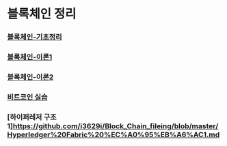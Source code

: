 # 블록체인 정리

### [블록체인-기초정리](https://github.com/i3629i/Block_Chain_fileing/blob/master/%EB%B8%94%EB%A1%9D%EC%B2%B4%EC%9D%B8%EA%B8%B0%EC%B4%88.md)

### [블록체인-이론1](https://github.com/i3629i/Block_Chain_fileing/blob/master/%EB%B8%94%EB%A1%9D%EC%B2%B4%EC%9D%B8%20%EC%9D%B4%EB%A1%A0.md)

### [블록체인-이론2](https://github.com/i3629i/Block_Chain_fileing/blob/master/%EB%B8%94%EB%A1%9D%EC%B2%B4%EC%9D%B8%20%EC%9D%B4%EB%A1%A02.md)

### [비트코인 실습](https://github.com/i3629i/Block_Chain_fileing/blob/master/%EB%B9%84%ED%8A%B8%EC%BD%94%EC%9D%B8%20%EC%8B%A4%EC%8A%B5.md)

### [하이퍼레저 구조1]https://github.com/i3629i/Block_Chain_fileing/blob/master/Hyperledger%20Fabric%20%EC%A0%95%EB%A6%AC1.md
